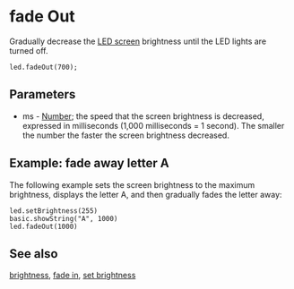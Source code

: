 # fade Out

Gradually decrease the [LED screen](/device/screen) brightness until the LED lights are turned off.

```sig
led.fadeOut(700);
```

## Parameters

* ms - [Number](/types/number); the speed that the screen brightness is decreased, expressed in milliseconds (1,000 milliseconds = 1 second). The smaller the number the faster the screen brightness decreased.

## Example: fade away letter A

The following example sets the screen brightness to the maximum brightness, displays the letter A, and then gradually fades the letter away:

```blocks
led.setBrightness(255)
basic.showString("A", 1000)
led.fadeOut(1000)
```

## See also

[brightness](/reference/led/brightness), [fade in](/reference/led/fade-in), [set brightness](/reference/led/set-brightness)

